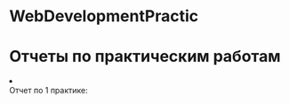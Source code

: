 # WebDevelopmentPractic
<h1>Отчеты по практическим работам</h1>
<li>
  <br>
    Отчет по 1 практике: 
  </br>
</li>
